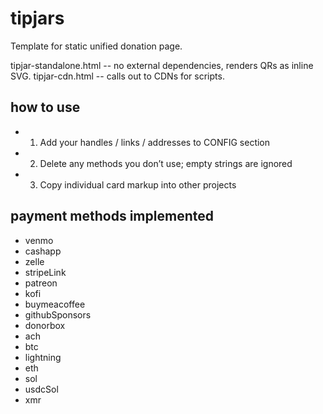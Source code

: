# tipjars
Template for static unified donation page.

tipjar-standalone.html -- no external dependencies, renders QRs as inline SVG.
tipjar-cdn.html -- calls out to CDNs for scripts.

## how to use
 * 1) Add your handles / links / addresses to CONFIG section
 * 2) Delete any methods you don’t use; empty strings are ignored
 * 3) Copy individual card markup into other projects

## payment methods implemented
  * venmo
  * cashapp
  * zelle
  * stripeLink
  * patreon
  * kofi
  * buymeacoffee
  * githubSponsors
  * donorbox
  * ach
  * btc
  * lightning
  * eth
  * sol
  * usdcSol
  * xmr

